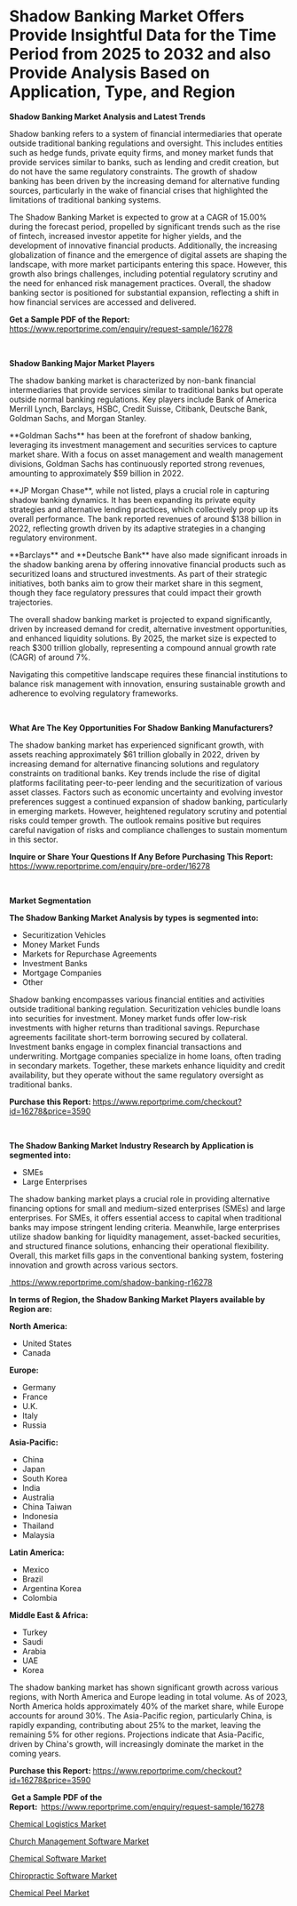 <p><h1>Shadow Banking Market Offers Provide Insightful Data for the Time Period from 2025 to 2032 and also Provide Analysis Based on Application, Type, and Region</h1></p><p><strong>Shadow Banking Market Analysis and Latest Trends</strong></p>
<p><p>Shadow banking refers to a system of financial intermediaries that operate outside traditional banking regulations and oversight. This includes entities such as hedge funds, private equity firms, and money market funds that provide services similar to banks, such as lending and credit creation, but do not have the same regulatory constraints. The growth of shadow banking has been driven by the increasing demand for alternative funding sources, particularly in the wake of financial crises that highlighted the limitations of traditional banking systems.</p><p>The Shadow Banking Market is expected to grow at a CAGR of 15.00% during the forecast period, propelled by significant trends such as the rise of fintech, increased investor appetite for higher yields, and the development of innovative financial products. Additionally, the increasing globalization of finance and the emergence of digital assets are shaping the landscape, with more market participants entering this space. However, this growth also brings challenges, including potential regulatory scrutiny and the need for enhanced risk management practices. Overall, the shadow banking sector is positioned for substantial expansion, reflecting a shift in how financial services are accessed and delivered.</p></p>
<p><strong>Get a Sample PDF of the Report:&nbsp;</strong> <a href="https://www.reportprime.com/enquiry/request-sample/16278?utm_campaign=37&utm_medium=2&utm_source=Github&utm_content=ia&utm_term=20032025&utm_id=shadow-banking">https://www.reportprime.com/enquiry/request-sample/16278</a></p>
<p>&nbsp;</p>
<p><strong>Shadow Banking Major Market Players</strong></p>
<p><p>The shadow banking market is characterized by non-bank financial intermediaries that provide services similar to traditional banks but operate outside normal banking regulations. Key players include Bank of America Merrill Lynch, Barclays, HSBC, Credit Suisse, Citibank, Deutsche Bank, Goldman Sachs, and Morgan Stanley.</p><p>**Goldman Sachs** has been at the forefront of shadow banking, leveraging its investment management and securities services to capture market share. With a focus on asset management and wealth management divisions, Goldman Sachs has continuously reported strong revenues, amounting to approximately $59 billion in 2022.</p><p>**JP Morgan Chase**, while not listed, plays a crucial role in capturing shadow banking dynamics. It has been expanding its private equity strategies and alternative lending practices, which collectively prop up its overall performance. The bank reported revenues of around $138 billion in 2022, reflecting growth driven by its adaptive strategies in a changing regulatory environment.</p><p>**Barclays** and **Deutsche Bank** have also made significant inroads in the shadow banking arena by offering innovative financial products such as securitized loans and structured investments. As part of their strategic initiatives, both banks aim to grow their market share in this segment, though they face regulatory pressures that could impact their growth trajectories.</p><p>The overall shadow banking market is projected to expand significantly, driven by increased demand for credit, alternative investment opportunities, and enhanced liquidity solutions. By 2025, the market size is expected to reach $300 trillion globally, representing a compound annual growth rate (CAGR) of around 7%. </p><p>Navigating this competitive landscape requires these financial institutions to balance risk management with innovation, ensuring sustainable growth and adherence to evolving regulatory frameworks.</p></p>
<p>&nbsp;</p>
<p><strong>What Are The Key Opportunities For Shadow Banking Manufacturers?</strong></p>
<p><p>The shadow banking market has experienced significant growth, with assets reaching approximately $61 trillion globally in 2022, driven by increasing demand for alternative financing solutions and regulatory constraints on traditional banks. Key trends include the rise of digital platforms facilitating peer-to-peer lending and the securitization of various asset classes. Factors such as economic uncertainty and evolving investor preferences suggest a continued expansion of shadow banking, particularly in emerging markets. However, heightened regulatory scrutiny and potential risks could temper growth. The outlook remains positive but requires careful navigation of risks and compliance challenges to sustain momentum in this sector.</p></p>
<p><strong>Inquire or Share Your Questions If Any Before Purchasing This Report:</strong> <a href="https://www.reportprime.com/enquiry/pre-order/16278?utm_campaign=37&utm_medium=2&utm_source=Github&utm_content=ia&utm_term=20032025&utm_id=shadow-banking">https://www.reportprime.com/enquiry/pre-order/16278</a></p>
<p>&nbsp;</p>
<p><strong>Market Segmentation</strong></p>
<p><strong>The Shadow Banking Market Analysis by types is segmented into:</strong></p>
<p><ul><li>Securitization Vehicles</li><li>Money Market Funds</li><li>Markets for Repurchase Agreements</li><li>Investment Banks</li><li>Mortgage Companies</li><li>Other</li></ul></p>
<p><p>Shadow banking encompasses various financial entities and activities outside traditional banking regulation. Securitization vehicles bundle loans into securities for investment. Money market funds offer low-risk investments with higher returns than traditional savings. Repurchase agreements facilitate short-term borrowing secured by collateral. Investment banks engage in complex financial transactions and underwriting. Mortgage companies specialize in home loans, often trading in secondary markets. Together, these markets enhance liquidity and credit availability, but they operate without the same regulatory oversight as traditional banks.</p></p>
<p><strong>Purchase this Report:&nbsp;</strong><a href="https://www.reportprime.com/checkout?id=16278&price=3590&utm_campaign=37&utm_medium=2&utm_source=Github&utm_content=ia&utm_term=20032025&utm_id=shadow-banking">https://www.reportprime.com/checkout?id=16278&price=3590</a></p>
<p>&nbsp;</p>
<p><strong>The Shadow Banking Market Industry Research by Application is segmented into:</strong></p>
<p><ul><li>SMEs</li><li>Large Enterprises</li></ul></p>
<p><p>The shadow banking market plays a crucial role in providing alternative financing options for small and medium-sized enterprises (SMEs) and large enterprises. For SMEs, it offers essential access to capital when traditional banks may impose stringent lending criteria. Meanwhile, large enterprises utilize shadow banking for liquidity management, asset-backed securities, and structured finance solutions, enhancing their operational flexibility. Overall, this market fills gaps in the conventional banking system, fostering innovation and growth across various sectors.</p></p>
<p><a href="https://www.reportprime.com/shadow-banking-r16278?utm_campaign=37&utm_medium=2&utm_source=Github&utm_content=ia&utm_term=20032025&utm_id=shadow-banking">&nbsp;https://www.reportprime.com/shadow-banking-r16278</a></p>
<p><strong>In terms of Region, the Shadow Banking Market Players available by Region are:</strong></p>
<p>
    <p> <strong> North America: </strong>
        <ul>
            <li>United States</li>
            <li>Canada</li>
        </ul>
        </p> 
    <p> <strong> Europe: </strong>
        <ul>
            <li>Germany</li>
            <li>France</li>
            <li>U.K.</li>
            <li>Italy</li>
            <li>Russia</li>
        </ul>
        </p> 
    <p> <strong> Asia-Pacific: </strong>
        <ul>
            <li>China</li>
            <li>Japan</li>
            <li>South Korea</li>
            <li>India</li>
            <li>Australia</li>
            <li>China Taiwan</li>
            <li>Indonesia</li>
            <li>Thailand</li>
            <li>Malaysia</li>
        </ul>
        </p> 
    <p> <strong> Latin America: </strong>
        <ul>
            <li>Mexico</li>
            <li>Brazil</li>
            <li>Argentina Korea</li>
            <li>Colombia</li>
        </ul>
        </p> 
    <p> <strong> Middle East & Africa: </strong>
        <ul>
            <li>Turkey</li>
            <li>Saudi</li>
            <li>Arabia</li>
            <li>UAE</li>
            <li>Korea</li>
        </ul>
    </p>
    </p>
<p><p>The shadow banking market has shown significant growth across various regions, with North America and Europe leading in total volume. As of 2023, North America holds approximately 40% of the market share, while Europe accounts for around 30%. The Asia-Pacific region, particularly China, is rapidly expanding, contributing about 25% to the market, leaving the remaining 5% for other regions. Projections indicate that Asia-Pacific, driven by China's growth, will increasingly dominate the market in the coming years.</p></p>
<p><strong>Purchase this Report: </strong><a href="https://www.reportprime.com/checkout?id=16278&price=3590&utm_campaign=37&utm_medium=2&utm_source=Github&utm_content=ia&utm_term=20032025&utm_id=shadow-banking">https://www.reportprime.com/checkout?id=16278&price=3590</a></p>
<p>&nbsp;<strong>Get a Sample PDF of the Report:&nbsp;&nbsp;</strong><a href="https://www.reportprime.com/enquiry/request-sample/16278?utm_campaign=37&utm_medium=2&utm_source=Github&utm_content=ia&utm_term=20032025&utm_id=shadow-banking">https://www.reportprime.com/enquiry/request-sample/16278</a></p>
<p><strong></strong></p>
<p><p><a href="https://github.com/koopalujale2/Market-Research-Report-List-1/blob/main/chemical-logistics-market.md?utm_campaign=37&utm_medium=2&utm_source=Github&utm_content=ia&utm_term=20032025&utm_id=shadow-banking">Chemical Logistics Market</a></p><p><a href="https://github.com/timayuethem/Market-Research-Report-List-1/blob/main/church-management-software-market.md?utm_campaign=37&utm_medium=2&utm_source=Github&utm_content=ia&utm_term=20032025&utm_id=shadow-banking">Church Management Software Market</a></p><p><a href="https://github.com/dukawashviro/Market-Research-Report-List-1/blob/main/chemical-software-market.md?utm_campaign=37&utm_medium=2&utm_source=Github&utm_content=ia&utm_term=20032025&utm_id=shadow-banking">Chemical Software Market</a></p><p><a href="https://github.com/rembaentin6f/Market-Research-Report-List-1/blob/main/chiropractic-software-market.md?utm_campaign=37&utm_medium=2&utm_source=Github&utm_content=ia&utm_term=20032025&utm_id=shadow-banking">Chiropractic Software Market</a></p><p><a href="https://github.com/molayrabeta/Market-Research-Report-List-1/blob/main/chemical-peel-market.md?utm_campaign=37&utm_medium=2&utm_source=Github&utm_content=ia&utm_term=20032025&utm_id=shadow-banking">Chemical Peel Market</a></p></p>
